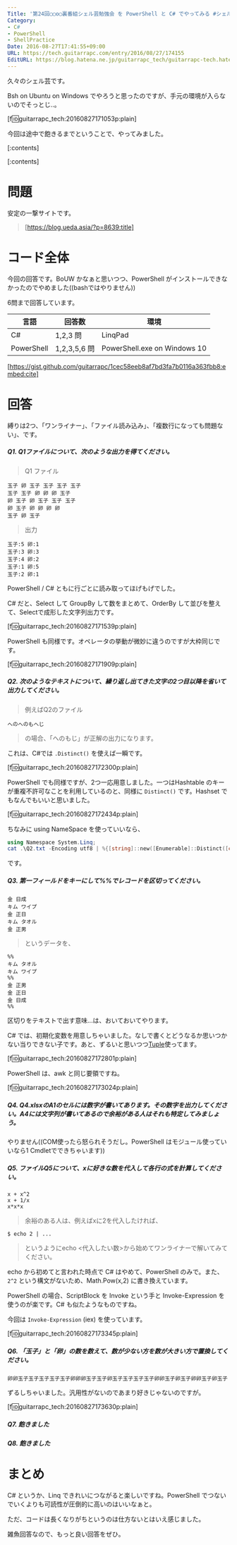 ```yaml
---
Title: '第24回◯◯o◯裏番組シェル芸勉強会 を PowerShell と C# でやってみる #シェル芸'
Category:
- C#
- PowerShell
- ShellPractice
Date: 2016-08-27T17:41:55+09:00
URL: https://tech.guitarrapc.com/entry/2016/08/27/174155
EditURL: https://blog.hatena.ne.jp/guitarrapc_tech/guitarrapc-tech.hatenablog.com/atom/entry/10328749687181098267
---
```


久々のシェル芸です。

Bsh on Ubuntu on Windows でやろうと思ったのですが、手元の環境が入らないのでそっとじ..。

[f:id:guitarrapc_tech:20160827171053p:plain]

今回は途中で飽きるまでということで、やってみました。


[:contents]

[:contents]

# 問題

安定の一撃サイトです。

> [https://blog.ueda.asia/?p=8639:title]


# コード全体

今回の回答です。BoUW かなぁと思いつつ、PowerShell がインストールできなかったのでやめました((bashではやりません))

6問まで回答しています。

言語 | 回答数 | 環境
---- | ---- | ----
C# | 1,2,3 問 | LinqPad
PowerShell |1,2,3,5,6 問 | PowerShell.exe on Windows 10

[https://gist.github.com/guitarrapc/1cec58eeb8af7bd3fa7b0116a363fbb8:embed:cite]

# 回答

縛りは2つ、「ワンライナー」、「ファイル読み込み」、「複数行になっても問題ない」、です。

##### Q1. Q1ファイルについて、次のような出力を得てください。

> Q1 ファイル

```
玉子 卵 玉子 玉子 玉子 玉子
玉子 玉子 卵 卵 卵 玉子
卵 玉子 卵 玉子 玉子 玉子
卵 玉子 卵 卵 卵 卵
玉子 卵 玉子
```

> 出力

```
玉子:5 卵:1
玉子:3 卵:3
玉子:4 卵:2
玉子:1 卵:5
玉子:2 卵:1
```

PowerShell / C# ともに行ごとに読み取ってほげもげでした。

C# だと、Select して GroupBy して数をまとめて、OrderBy して並びを整えて、Selectで成形した文字列出力です。

[f:id:guitarrapc_tech:20160827171539p:plain]

PowerShell も同様です。オペレータの挙動が微妙に違うのですが大枠同じです。

[f:id:guitarrapc_tech:20160827171909p:plain]

##### Q2. 次のようなテキストについて、繰り返し出てきた文字の2つ目以降を省いて出力してください。

> 例えばQ2のファイル

```
へのへのもへじ
```

> の場合、「へのもじ」が正解の出力になります。

これは、C#では ```.Distinct()``` を使えば一瞬です。

[f:id:guitarrapc_tech:20160827172300p:plain]

PowerShell でも同様ですが、2つ一応用意しました。一つはHashtable のキーが重複不許可なことを利用しているのと、同様に ```Distinct()``` です。Hashset でもなんでもいいと思いました。

[f:id:guitarrapc_tech:20160827172434p:plain]

ちなみに using NameSpace を使っていいなら、

```powershell
using Namespace System.Linq;
cat .\Q2.txt -Encoding utf8 | %{[string]::new([Enumerable]::Distinct([char[]]$_))}
```

です。

##### Q3. 第一フィールドをキーにして%%でレコードを区切ってください。

```
金 日成
キム ワイプ
金 正日
キム タオル
金 正男
```

> というデータを、

```
%%
キム タオル
キム ワイプ
%%
金 正男
金 正日
金 日成
%%
```

区切りをテキストで出す意味...は、おいておいてやります。

C# では、初期化変数を用意しちゃいました。なしで書くとどうなるか思いつかない当りできない子です。あと、ずるいと思いつつ[Tuple](https://msdn.microsoft.com/ja-jp/library/system.tuple.aspx)使ってます。

[f:id:guitarrapc_tech:20160827172801p:plain]

PowerShell は、awk と同じ要領ですね。

[f:id:guitarrapc_tech:20160827173024p:plain]

##### Q4. Q4.xlsxのA1のセルには数字が書いてあります。その数字を出力してください。A4には文字列が書いてあるので余裕がある人はそれも特定してみましょう。

やりません((COM使ったら怒られそうだし。PowerShell はモジュール使っていいなら1 Cmdletでできちゃいます))

##### Q5. ファイルQ5について、xに好きな数を代入して各行の式を計算してください。

```
x + x^2
x + 1/x
x*x*x
```

> 余裕のある人は、例えばxに2を代入したければ、

```
$ echo 2 | ...
```

> というようにecho <代入したい数>から始めてワンライナーで解いてみてください。

echo から初めてと言われた時点で C# はやめて、PowerShell のみで。また、```2^2``` という構文がないため、Math.Pow(x,2) に書き換えています。

PowerShell の場合、ScriptBlock を Invoke という手と Invoke-Expression を使うのが楽です。C# も似たようなものですね。

今回は ```Invoke-Expression``` (iex) を使っています。

[f:id:guitarrapc_tech:20160827173345p:plain]


##### Q6. 「玉子」と「卵」の数を数えて、数が少ない方を数が大きい方で置換してください。

```
卵卵玉子玉子玉子玉子玉子卵卵卵玉子玉子卵玉子玉子玉子玉子卵卵玉子卵玉子卵卵玉子卵玉子
```

ずるしちゃいました。汎用性がないのであまり好きじゃないのですが。

[f:id:guitarrapc_tech:20160827173630p:plain]

##### Q7. 飽きました

##### Q8. 飽きました

# まとめ

C# というか、Linq できれいにつながると楽しいですね。PowerShell でつないでいくよりも可読性が圧倒的に高いのはいいなぁと。

ただ、コードは長くなりがちというのは仕方ないとはいえ感じました。

雑魚回答なので、もっと良い回答をぜひ。
